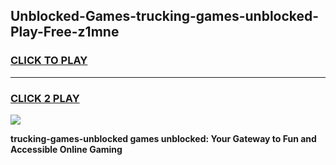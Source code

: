 
## Unblocked-Games-trucking-games-unblocked-Play-Free-z1mne
<h3>
<a href="https://premium76.site?title=trucking-games-unblocked&ref=23A">CLICK TO PLAY</a></h3>
<hr>

<h3>
<a href="https://premium76.site?title=trucking-games-unblocked&ref=23A">CLICK 2 PLAY</a>
  
</h3>

<a href="https://premium76.site?title=trucking-games-unblocked&ref=23A"><img src="https://clearcache.store/games.png"></a>


**trucking-games-unblocked games unblocked: Your Gateway to Fun and Accessible Online Gaming**
